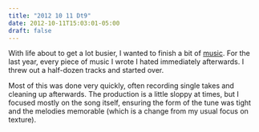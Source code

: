 ```yaml
---
title: "2012 10 11 Dt9"
date: 2012-10-11T15:03:01-05:00
draft: false
---
```


With life about to get a lot busier, I wanted to finish a bit of [music](http://mjladd.com/music.html). For the last year, every piece of music I wrote I hated immediately afterwards. I threw out a half-dozen tracks and started over. 

Most of this was done very quickly, often recording single takes and cleaning up afterwards. The production is a little sloppy at times, but I focused mostly on the song itself, ensuring the form of the tune was tight and the melodies memorable (which is a change from my usual focus on texture).


